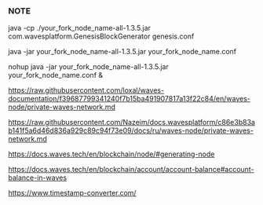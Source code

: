 ### NOTE

java -cp ./your_fork_node_name-all-1.3.5.jar com.wavesplatform.GenesisBlockGenerator genesis.conf  

java -jar your_fork_node_name-all-1.3.5.jar your_fork_node_name.conf  

nohup java -jar your_fork_node_name-all-1.3.5.jar your_fork_node_name.conf &  

https://raw.githubusercontent.com/loxal/waves-documentation/f39687799341240f7b15ba491907817a13f22c84/en/waves-node/private-waves-network.md  

https://raw.githubusercontent.com/Nazeim/docs.wavesplatform/c86e3b83ab141f5a6d46d836a929c89c94f73e09/docs/ru/waves-node/private-waves-network.md  

https://docs.waves.tech/en/blockchain/node/#generating-node  

https://docs.waves.tech/en/blockchain/account/account-balance#account-balance-in-waves  

https://www.timestamp-converter.com/  
